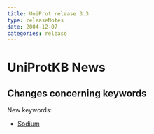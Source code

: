 ```yaml
---
title: UniProt release 3.3
type: releaseNotes
date: 2004-12-07
categories: release
---
```


# UniProtKB News

## Changes concerning keywords

New keywords:

-   [Sodium](http://www.uniprot.org/keywords/KW-0915)
